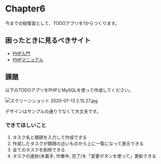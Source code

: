 # Chapter6

今までの総復習として、TODOアプリを1からつくります。

## 困ったときに見るべきサイト

- [PHP入門](https://www.javadrive.jp/php/)
- [PHPマニュアル](https://www.php.net/manual/ja/index.php)

## 課題

以下のTODOアプリをPHPとMySQLを使って作成してください。

![スクリーンショット 2020-07-13 2.15.27.jpg](https://qiita-image-store.s3.ap-northeast-1.amazonaws.com/0/36927/fafe9e39-16b5-c872-d281-099d1c5cf2e0.jpeg "スクリーンショット 2020-07-13 2.15.27.jpg")

デザインはサンプルの通りでなくて大丈夫です。

### できてほしいこと

1. タスク名と期限を入力して作成できる
1. 作成したタスクが期限の近いものから上に一覧になって表示できる
1. 全てのタスクを削除できる
1. タスクの進捗(未着手, 作業中, 完了)を「変更ボタンを使って」更新できる
